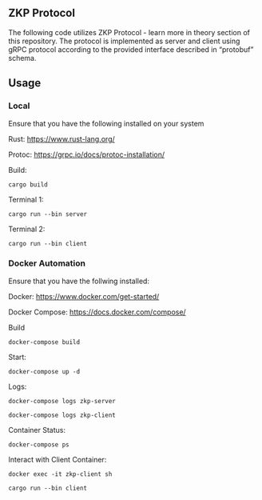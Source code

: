## ZKP Protocol
The following code utilizes ZKP Protocol - learn more in theory section of this repository.
The protocol is implemented as server and client using gRPC protocol according to the provided interface
described in “protobuf” schema. 

## Usage

### Local

Ensure that you have the following installed on your system

Rust:    https://www.rust-lang.org/

Protoc:  https://grpc.io/docs/protoc-installation/

Build:
```
cargo build
```

Terminal 1:
```
cargo run --bin server
```

Terminal 2:
```
cargo run --bin client
```

### Docker Automation

Ensure that you have the follwing installed:

Docker:  https://www.docker.com/get-started/

Docker Compose: https://docs.docker.com/compose/

Build
```
docker-compose build
```

Start:
```
docker-compose up -d
```

Logs:
```
docker-compose logs zkp-server
```
```
docker-compose logs zkp-client
```

Container Status:
```
docker-compose ps
```

Interact with Client Container:
```
docker exec -it zkp-client sh

cargo run --bin client

